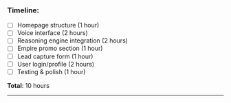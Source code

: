 ### Timeline:
- [ ] Homepage structure (1 hour)
- [ ] Voice interface (2 hours)
- [ ] Reasoning engine integration (2 hours)
- [ ] Empire promo section (1 hour)
- [ ] Lead capture form (1 hour)
- [ ] User login/profile (2 hours)
- [ ] Testing & polish (1 hour)

**Total**: 10 hours

---
